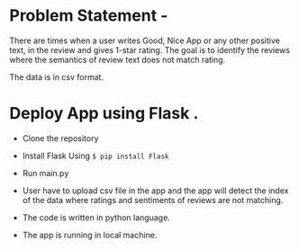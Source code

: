 # Problem Statement -
There are times when a user writes Good, Nice App or any other positive text, in the review and gives 1-star rating. The goal is to identify the reviews where the semantics of review text does not match rating.

The data is in csv format.

# Deploy App using Flask .
* Clone the repository
* Install Flask Using
 ```$ pip install Flask```
* Run main.py

* User have to upload csv file in the app and the app will detect the index of the data where ratings and sentiments of reviews are not matching.

* The code is written in python language.

* The app is running in local machine.
